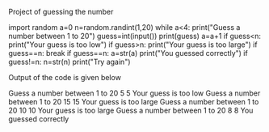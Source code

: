 
Project of guessing the number







import random
a=0
n=random.randint(1,20)
while a<4:
   print("Guess a number between 1 to 20")
   guess=int(input())
   print(guess)
   a=a+1
   if guess<n:
     print("Your guess is too low")
   if guess>n:
     print("Your guess is too large")
   if guess==n:
     break
if guess==n:
    a=str(a)
    print("You guessed correctly")
if guess!=n:
    n=str(n)
    print("Try again")

    
    
    
 Output of the code is given below
    



Guess a number between 1 to 20
5
5
Your guess is too low
Guess a number between 1 to 20
15
15
Your guess is too large
Guess a number between 1 to 20
10
10
Your guess is too large
Guess a number between 1 to 20
8
8
You guessed correctly









